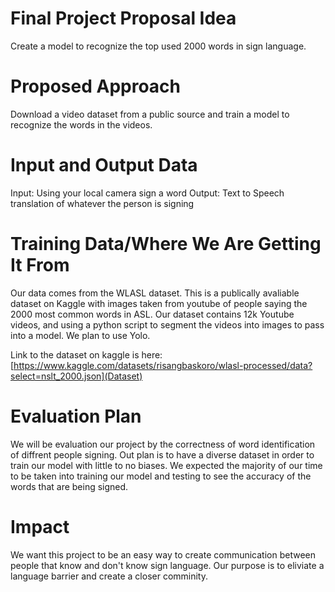 # Final Project Proposal Idea
Create a model to recognize the top used 2000 words in sign language. 

# Proposed Approach
Download a video dataset from a public source and train a model to recognize the words in the videos. 

# Input and Output Data
Input: Using your local camera sign a word 
Output: Text to Speech translation of whatever the person is signing

# Training Data/Where We Are Getting It From 
Our data comes from the WLASL dataset. This is a publically avaliable dataset on Kaggle with images taken from youtube of people saying the 2000 most common words in ASL. Our dataset contains 12k Youtube videos, and using a python script to segment the videos into images to pass into a model. We plan to use Yolo.

Link to the dataset on kaggle is here: [https://www.kaggle.com/datasets/risangbaskoro/wlasl-processed/data?select=nslt_2000.json](Dataset)

# Evaluation Plan 
We will be evaluation our project by the correctness of word identification of diffrent people signing. Out plan is to have a diverse dataset in order to train our model with little to no biases. We expected the majority of our time to be taken into training our model and testing to see the accuracy of the words that are being signed. 

# Impact
We want this project to be an easy way to create communication between people that know and don't know sign language. Our purpose is to eliviate a language barrier and create a closer comminity. 
